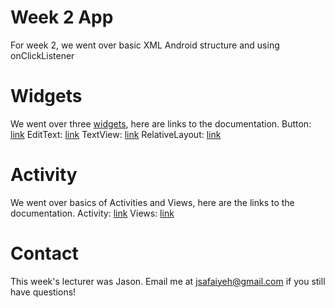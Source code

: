 # Week 2 App
For week 2, we went over basic XML Android structure and using onClickListener

# Widgets
We went over three [widgets](http://developer.android.com/design/patterns/widgets.html), here are links to the documentation.
Button:         [link](http://developer.android.com/reference/android/widget/Button.html)
EditText:       [link](http://developer.android.com/reference/android/widget/EditText.html)
TextView:       [link](http://developer.android.com/reference/android/widget/TextView.html)
RelativeLayout: [link](http://developer.android.com/reference/android/widget/RelativeLayout.html)

# Activity
We went over basics of Activities and Views, here are the links to the documentation.
Activity: [link](http://developer.android.com/reference/android/app/Activity.html)
Views:    [link](http://developer.android.com/reference/android/view/View.html)

# Contact
This week's lecturer was Jason. Email me at jsafaiyeh@gmail.com if you still have questions!
